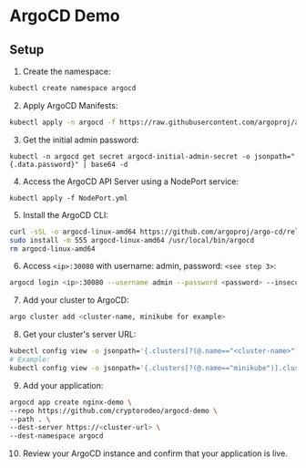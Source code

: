 # ArgoCD Demo

## Setup

1. Create the namespace:

```bash
kubectl create namespace argocd
```

2. Apply ArgoCD Manifests:

```bash
kubectl apply -n argocd -f https://raw.githubusercontent.com/argoproj/argo-cd/stable/manifests/install.yaml
```

3. Get the initial admin password:
```
kubectl -n argocd get secret argocd-initial-admin-secret -o jsonpath="{.data.password}" | base64 -d
```

4. Access the ArgoCD API Server using a NodePort service:
```
kubectl apply -f NodePort.yml
```

5. Install the ArgoCD CLI:

```bash
curl -sSL -o argocd-linux-amd64 https://github.com/argoproj/argo-cd/releases/latest/download/argocd-linux-amd64
sudo install -m 555 argocd-linux-amd64 /usr/local/bin/argocd
rm argocd-linux-amd64
```

6. Access `<ip>:30080` with username: admin, password: `<see step 3>`:
```bash
argocd login <ip>:30080 --username admin --password <password> --insecure
```

7. Add your cluster to ArgoCD:
```bash
argo cluster add <cluster-name, minikube for example>
```

8. Get your cluster's server URL:
```bash
kubectl config view -o jsonpath='{.clusters[?(@.name=="<cluster-name>")].cluster.server}'
# Example:
kubectl config view -o jsonpath='{.clusters[?(@.name=="minikube")].cluster.server}'
```

9. Add your application:

```bash
argocd app create nginx-demo \                                                                     
--repo https://github.com/cryptorodeo/argocd-demo \
--path . \
--dest-server https://<cluster-url> \
--dest-namespace argocd
```

10. Review your ArgoCD instance and confirm that your application is live.
